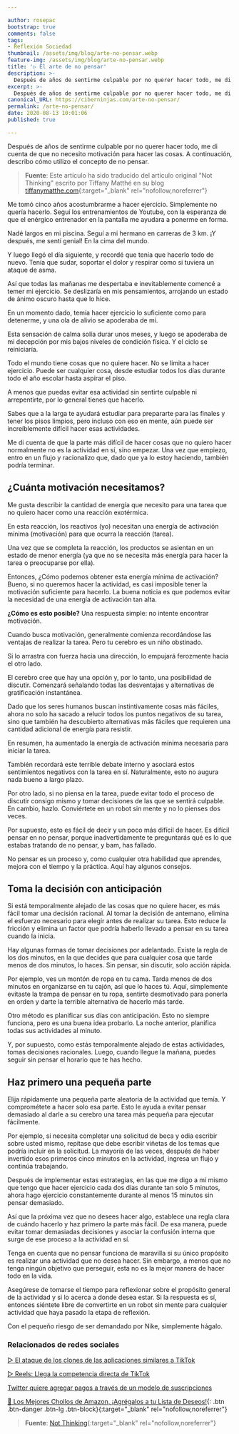 ```yaml
---

author: rosepac
bootstrap: true
comments: false
tags:
- Reflexión Sociedad
thumbnail: /assets/img/blog/arte-no-pensar.webp
feature-img: /assets/img/blog/arte-no-pensar.webp
title: '▷ El arte de no pensar'
description: >-
  Después de años de sentirme culpable por no querer hacer todo, me di cuenta de que no necesito motivación para hacer las cosas. A continuación, describo cómo utilizo el concepto de no pensar.
excerpt: >-
  Después de años de sentirme culpable por no querer hacer todo, me di cuenta de que no necesito motivación para hacer las cosas. A continuación, describo cómo utilizo el concepto de no pensar.
canonical_URL: https://ciberninjas.com/arte-no-pensar/
permalink: /arte-no-pensar/
date: 2020-08-13 10:01:06
published: true

---
```


Después de años de sentirme culpable por no querer hacer todo, me di cuenta de que no necesito motivación para hacer las cosas. A continuación, describo cómo utilizo el concepto de no pensar.

> **Fuente**: Este artículo ha sido traducido del artículo original "Not Thinking" escrito por Tiffany Matthé en su blog [tiffanymatthe.com](http://tiffanymatthe.com/not-thinking){:target="_blank" rel="nofollow,noreferrer"}

Me tomó cinco años acostumbrarme a hacer ejercicio. Simplemente no quería hacerlo. Seguí los entrenamientos de Youtube, con la esperanza de que el enérgico entrenador en la pantalla me ayudara a ponerme en forma.

Nadé largos en mi piscina. Seguí a mi hermano en carreras de 3 km. ¡Y después, me sentí genial! En la cima del mundo.

Y luego llegó el día siguiente, y recordé que tenía que hacerlo todo de nuevo. Tenía que sudar, soportar el dolor y respirar como si tuviera un ataque de asma.

Así que todas las mañanas me despertaba e inevitablemente comencé a temer mi ejercicio. Se deslizaría en mis pensamientos, arrojando un estado de ánimo oscuro hasta que lo hice.

En un momento dado, temía hacer ejercicio lo suficiente como para detenerme, y una ola de alivio se apoderaba de mí.

Esta sensación de calma solía durar unos meses, y luego se apoderaba de mi decepción por mis bajos niveles de condición física. Y el ciclo se reiniciaría.

Todo el mundo tiene cosas que no quiere hacer. No se limita a hacer ejercicio. Puede ser cualquier cosa, desde estudiar todos los días durante todo el año escolar hasta aspirar el piso.

A menos que puedas evitar esa actividad sin sentirte culpable ni arrepentirte, por lo general tienes que hacerlo.

Sabes que a la larga te ayudará estudiar para prepararte para las finales y tener los pisos limpios, pero incluso con eso en mente, aún puede ser increíblemente difícil hacer esas actividades.

Me di cuenta de que la parte más difícil de hacer cosas que no quiero hacer normalmente no es la actividad en sí, sino empezar. Una vez que empiezo, entro en un flujo y racionalizo que, dado que ya lo estoy haciendo, también podría terminar.

## **¿Cuánta motivación necesitamos?**

Me gusta describir la cantidad de energía que necesito para una tarea que no quiero hacer como una reacción exotérmica.

En esta reacción, los reactivos (yo) necesitan una energía de activación mínima (motivación) para que ocurra la reacción (tarea).

Una vez que se completa la reacción, los productos se asientan en un estado de menor energía (ya que no se necesita más energía para hacer la tarea o preocuparse por ella).

Entonces, ¿Cómo podemos obtener esta energía mínima de activación? Bueno, si no queremos hacer la actividad, es casi imposible tener la motivación suficiente para hacerlo. La buena noticia es que podemos evitar la necesidad de una energía de activación tan alta.

**¿Cómo es esto posible?** Una respuesta simple: no intente encontrar motivación.

Cuando busca motivación, generalmente comienza recordándose las ventajas de realizar la tarea. Pero tu cerebro es un niño obstinado.

Si lo arrastra con fuerza hacia una dirección, lo empujará ferozmente hacia el otro lado.

El cerebro cree que hay una opción y, por lo tanto, una posibilidad de discutir. Comenzará señalando todas las desventajas y alternativas de gratificación instantánea.

Dado que los seres humanos buscan instintivamente cosas más fáciles, ahora no solo ha sacado a relucir todos los puntos negativos de su tarea, sino que también ha descubierto alternativas más fáciles que requieren una cantidad adicional de energía para resistir.

En resumen, ha aumentado la energía de activación mínima necesaria para iniciar la tarea.

También recordará este terrible debate interno y asociará estos sentimientos negativos con la tarea en sí. Naturalmente, esto no augura nada bueno a largo plazo.

Por otro lado, si no piensa en la tarea, puede evitar todo el proceso de discutir consigo mismo y tomar decisiones de las que se sentirá culpable. En cambio, hazlo. Conviértete en un robot sin mente y no lo pienses dos veces.

Por supuesto, esto es fácil de decir y un poco más difícil de hacer. Es difícil pensar en no pensar, porque inadvertidamente te preguntarás qué es lo que estabas tratando de no pensar, y bam, has fallado.

No pensar es un proceso y, como cualquier otra habilidad que aprendes, mejora con el tiempo y la práctica. Aquí hay algunos consejos.

## **Toma la decisión con anticipación**

Si está temporalmente alejado de las cosas que no quiere hacer, es más fácil tomar una decisión racional. Al tomar la decisión de antemano, elimina el esfuerzo necesario para elegir antes de realizar su tarea. Esto reduce la fricción y elimina un factor que podría haberlo llevado a pensar en su tarea cuando la inicia.

Hay algunas formas de tomar decisiones por adelantado. Existe la regla de los dos minutos, en la que decides que para cualquier cosa que tarde menos de dos minutos, lo haces. Sin pensar, sin discutir, solo acción rápida.

Por ejemplo, ves un montón de ropa en tu cama. Tarda menos de dos minutos en organizarse en tu cajón, así que lo haces tú. Aquí, simplemente evitaste la trampa de pensar en tu ropa, sentirte desmotivado para ponerla en orden y darte la terrible alternativa de hacerlo más tarde.

Otro método es planificar sus días con anticipación. Esto no siempre funciona, pero es una buena idea probarlo. La noche anterior, planifica todas sus actividades al minuto.

Y, por supuesto, como estás temporalmente alejado de estas actividades, tomas decisiones racionales. Luego, cuando llegue la mañana, puedes seguir sin pensar el horario que te has hecho.

## **Haz primero una pequeña parte**

Elija rápidamente una pequeña parte aleatoria de la actividad que temía. Y comprométete a hacer solo esa parte. Esto le ayuda a evitar pensar demasiado al darle a su cerebro una tarea más pequeña para ejecutar fácilmente.

Por ejemplo, si necesita completar una solicitud de beca y odia escribir sobre usted mismo, repítase que debe escribir viñetas de los temas que podría incluir en la solicitud. La mayoría de las veces, después de haber invertido esos primeros cinco minutos en la actividad, ingresa un flujo y continúa trabajando.

Después de implementar estas estrategias, en las que me digo a mí mismo que tengo que hacer ejercicio cada dos días durante tan solo 5 minutos, ahora hago ejercicio constantemente durante al menos 15 minutos sin pensar demasiado.

Así que la próxima vez que no desees hacer algo, establece una regla clara de cuándo hacerlo y haz primero la parte más fácil. De esa manera, puede evitar tomar demasiadas decisiones y asociar la confusión interna que surge de ese proceso a la actividad en sí.

Tenga en cuenta que no pensar funciona de maravilla si su único propósito es realizar una actividad que no desea hacer. Sin embargo, a menos que no tenga ningún objetivo que perseguir, esta no es la mejor manera de hacer todo en la vida.

Asegúrese de tomarse el tiempo para reflexionar sobre el propósito general de la actividad y si lo acerca a donde desea estar. Si la respuesta es sí, entonces siéntete libre de convertirte en un robot sin mente para cualquier actividad que haya pasado la etapa de reflexión.

Con el pequeño riesgo de ser demandado por Nike, simplemente hágalo.

### **Relacionados de redes sociales**

[▷ El ataque de los clones de las aplicaciones similares a TikTok](https://ciberninjas.com/clones-tiktok/)

[▷ Reels: Llega la competencia directa de TikTok](https://ciberninjas.com/reels-instagram/)

[Twitter quiere agregar pagos a través de un modelo de suscripciones](https://ciberninjas.com/twitter-quiere-agregar-suscripciones/)

[🛒 Los Mejores Chollos de Amazon, ¡Agrégalos a tu Lista de Deseos!](https://www.amazon.es/shop/cibercursos "Los Mejores Chollos de Amazon, Ofertas Flash, Black Monday y Amazon Prime Day"){: .btn .btn-danger .btn-lg .btn-block}{:target="_blank" rel="nofollow,noreferrer"}

> **Fuente**: [Not Thinking](http://tiffanymatthe.com/not-thinking){:target="_blank" rel="nofollow,noreferrer"}